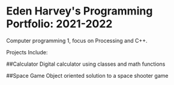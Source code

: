 # Eden Harvey's Programming Portfolio: 2021-2022
Computer programming 1, focus on Processing and C++.

Projects Include: 

##Calculator
Digital calculator using classes and math functions

##Space Game
Object oriented solution to a space shooter game


